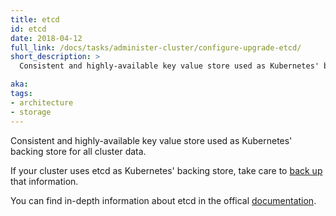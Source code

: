 ```yaml
---
title: etcd
id: etcd
date: 2018-04-12
full_link: /docs/tasks/administer-cluster/configure-upgrade-etcd/
short_description: >
  Consistent and highly-available key value store used as Kubernetes' backing store for all cluster data.

aka: 
tags:
- architecture
- storage
---
```

 Consistent and highly-available key value store used as Kubernetes' backing store for all cluster data.

<!--more-->

If your cluster uses etcd as Kubernetes' backing store, take care to
[back up](/docs/tasks/administer-cluster/configure-upgrade-etcd/#backing-up-an-etcd-cluster) that information.

You can find in-depth information about etcd in the offical [documentation](https://etcd.io/docs/).
